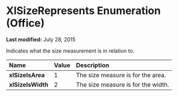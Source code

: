 
# XlSizeRepresents Enumeration (Office)

 **Last modified:** July 28, 2015

Indicates what the size measurement is in relation to.


|**Name**|**Value**|**Description**|
|:-----|:-----|:-----|
| **xlSizeIsArea**|1|The size measure is for the area.|
| **xlSizeIsWidth**|2|The size measure is for the width.|
